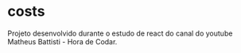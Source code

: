 # costs
Projeto desenvolvido durante o estudo de react do canal do youtube Matheus Battisti - Hora de Codar.
